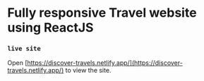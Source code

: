 # Fully responsive Travel website using ReactJS

### `live site`

Open [https://discover-travels.netlify.app/](https://discover-travels.netlify.app/) to view the site.


